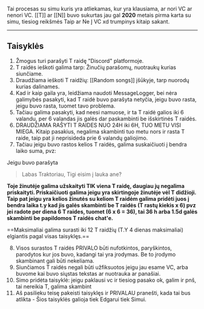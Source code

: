 Tai procesas su simu kuris yra atliekamas, kur yra klausiama, ar nori VC ar nenori VC.
[[T]] ar [[N]] buvo sukurtas jau gal **2020** metais pirma karta su simu, tiesiog reikšmės Taip ar Ne Į VC xd trumpinys kitaip sakant.

---
## Taisyklės
1. Žmogus turi parašyti T raidę "Discord" platformoje.
2. T raidės ieškoti galima tarp: Žinučių parašomų, nuotraukų kurias siunčiame.
3. Draudžiama ieškoti T raidžių: [[Random songs]] įšūkyje, tarp nuorodų kurias dalinames.
4. Kad ir kaip gaila yra, leidžiama naudoti MessageLogger, bei nėra galimybės pasakyti, kad T raidė buvo parašyta netyčia, jeigu buvo rasta, jeigu buvo rasta, tuomet tavo problema.
5. Tačiau galima pasakyti, kad neesi namuose, ir ta T raidė galios iki 6 valandu, per 6 valandas jis galės dar paskambinti be išskirtinės T raidės.
6. DRAUDŽIAMA RAŠYTI T RAIDES NUO 24H iki 6H, TUO METU VISI MIEGA. Kitaip pasakius, negalima skambinti tuo metu nors ir rasta T raide, taip pat ji neprisideda prie 6 valandų galiojimo.
7. Tačiau jeigu buvo rastos kelios T raidės, galima suskaičiuoti į bendra laiko suma, pvz:

Jeigu buvo parašyta
> Labas Traktoriau, Tigi eisim į lauka ane?

**Toje žinutėje galima užskaityti TIK viena T raidę, daugiau jų negalima priskaityti. Priskaičiuoti galima jeigu yra skirtingoje žinutėje vėl T didžioji.
Taip pat jeigu yra kelios žinutės su keliom T raidėm galima pridėti juos į bendra laika t.y kad jis galės skambinti be T raidės (T rastų kiekis x 6) pvz jei radote per diena 6 T raides, tuomet (6 x 6 = 36), tai 36 h arba 1.5d galės skambinti be papildomos T raidės chat'e.**

==Maksimaliai galima surasti iki 12 T raidžių (T.Y 4 dienas maksimaliai) elgiantis pagal visas taisyklęs.==

8. Visos surastos T raidės PRIVALO būti nufotkintos, paryškintos, parodytos kur jos buvo, kadangi tai yra įrodymas. Be to įrodymo skambinant gali būti nekeliama.
9. Siunčiamos T raidės negali būti užfiksuotos jeigu jau esame VC, arba buvome kai buvo siųstas tekstas ar nuotrauka ar panašiai.
10. Simo pridėta taisyklė: jeigu paklausi vc ir tiesiog pasako ok, galim ir pnš, tai nereikia T, galima skambint
11. Aš pasilieku teisę pakeisti taisyklęs ir PRIVALAU pranešti, kada tai bus atlikta - Šios taisyklės galioja tiek Edgarui tiek Simui.